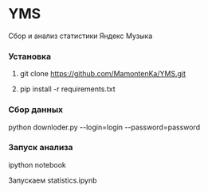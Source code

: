 # YMS
Сбор и анализ статистики Яндекс Музыка

### Установка

1. git clone https://github.com/MamontenKa/YMS.git

2. pip install -r requirements.txt

### Сбор данных

python downloder.py --login=login --password=password

### Запуск анализа

ipython notebook

Запускаем statistics.ipynb
